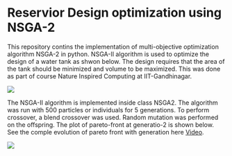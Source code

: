 # Reservior Design optimization using NSGA-2
This repository contins the implementation of multi-objective optimization algorithm NSGA-2 in python. NSGA-II algorithm is used to optimize the design of a water tank as shwon below. The design requires that the area of the tank should be minimized and volume to be maximized. This was done as part of course Nature Inspired Computing at IIT-Gandhinagar.

<img src="https://github.com/devanshuThakar/NSGA-2/blob/main/Images/Tank.jpg"/> 

The NSGA-II algorithm is implemented inside class NSGA2. The algorithm was run with 500 particles or individuals for 5 generations. To perform crossover, a blend crossover was used. Random mutation was performed on the offspring. The plot of pareto-front at generatio-2 is shown below. See the comple evolution of pareto front with generation here  <a href="https://youtu.be/Zg__5fNqXa8" target="_blank">Video</a>.

<img src="https://github.com/devanshuThakar/NSGA-2/blob/main/Images/Pareto-front.jpg"/> 
